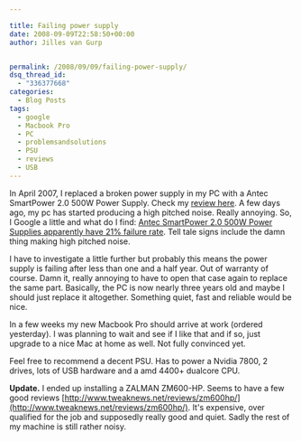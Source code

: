```yaml
---

title: Failing power supply
date: 2008-09-09T22:58:50+00:00
author: Jilles van Gurp


permalink: /2008/09/09/failing-power-supply/
dsq_thread_id:
  - "336377668"
categories:
  - Blog Posts
tags:
  - google
  - Macbook Pro
  - PC
  - problemsandsolutions
  - PSU
  - reviews
  - USB
---
```

In April 2007, I replaced a broken power supply in my PC with a Antec SmartPower 2.0 500W Power Supply. Check my [review here](https://www.jillesvangurp.com/2007/04/11/antec-smartpower-20-500-watt-review/). A few days ago, my pc has started producing a high pitched noise. Really annoying. So, I Google a little and what do I find: [Antec SmartPower 2.0 500W Power Supplies apparently have 21% failure rate](http://forums.slickdeals.net/archive/index.php/archive/t-616300.html). Tell tale signs include the damn thing making high pitched noise.

I have to investigate a little further but probably this means the power supply is failing after less than one and a half year. Out of warranty of course. Damn it, really annoying to have to open that case again to replace the same part. Basically, the PC is now nearly three years old and maybe I should just replace it altogether. Something quiet, fast and reliable would be nice.

In a few weeks my new Macbook Pro should arrive at work (ordered yesterday). I was planning to wait and see if I like that and if so, just upgrade to a nice Mac at home as well. Not fully convinced yet.

Feel free to recommend a decent PSU. Has to power a Nvidia 7800, 2 drives, lots of USB hardware and a amd 4400+ dualcore CPU.

**Update.** I ended up installing a ZALMAN ZM600-HP. Seems to have a few good reviews [http://www.tweaknews.net/reviews/zm600hp/](http://www.tweaknews.net/reviews/zm600hp/). It's expensive, over qualified for the job and supposedly really good and quiet. Sadly the rest of my machine is still rather noisy.